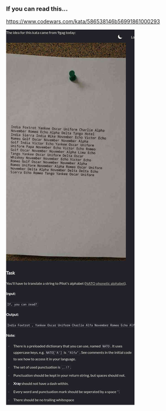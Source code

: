 ### If you can read this...

https://www.codewars.com/kata/586538146b56991861000293

![description](./description.jpg "Description")
